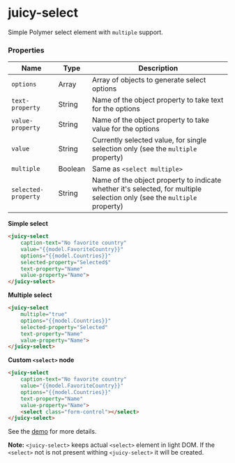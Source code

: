 # juicy-select

Simple Polymer select element with `multiple` support.

### Properties

Name                | Type    | Description
--------------------|---------|-----------------------------------------------------------------------------------------------------
`options`           | Array   | Array of objects to generate select options
`text-property`     | String  | Name of the object property to take text for the options
`value-property`    | String  | Name of the object property to take value for the options
`value`             | String  | Currently selected value, for single selection only (see the `multiple` property)
`multiple`          | Boolean | Same as `<select multiple>`
`selected-property` | String  | Name of the object property to indicate whether it's selected, for multiple selection only (see the `multiple` property)

**Simple select**

```html
<juicy-select 
    caption-text="No favorite country" 
    value="{{model.FavoriteCountry}}" 
    options="{{model.Countries}}" 
    selected-property="Selected$" 
    text-property="Name" 
    value-property="Name">
</juicy-select>
```

**Multiple select**

```html
<juicy-select 
    multiple="true" 
    options="{{model.Countries}}" 
    selected-property="Selected" 
    text-property="Name" 
    value-property="Name">
</juicy-select>
```

**Custom `<select>` node**

```html
<juicy-select 
    caption-text="No favorite country" 
    value="{{model.FavoriteCountry}}" 
    options="{{model.Countries}}"
    text-property="Name" 
    value-property="Name">
    <select class="form-control"></select>
</juicy-select>
```

See the [demo](http://juicy.github.io/juicy-select/index.html) for more details.

**Note:** `<juicy-select>` keeps actual `<select>` element in light DOM. If the `<select>` not is not present withing `<juicy-select>` it will be created.
